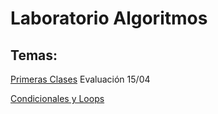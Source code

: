 # Laboratorio Algoritmos


## Temas:

[Primeras Clases](PrimerosPasos)
Evaluación 15/04


[Condicionales y Loops](https://github.com/Linkinshura/LaboratorioAlgoritmos/tree/main/CondicionalesYLoops)

